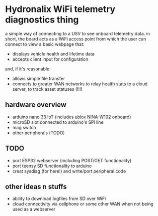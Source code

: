 # Hydronalix WiFi telemetry diagnostics thing

a simple way of connecting to a USV to see onboard telemetry data. in short, the board acts as a WiFi access point from which the user can connect to view a basic webpage that:   
* displays vehicle health and lifetime data    
* accepts client input for configuration   

and, if it's reasonable:   

* allows simple file transfer   
* connects to greater WAN networks to relay health stats to a cloud server, to track asset statuses (!!!)

## hardware overview

* arduino nano 33 IoT (includes ublox NINA-W102 onboard)  
* microSD slot connected to arduino's SPI line  
* mag switch  
* other peripherals (TODO)  

## TODO
* port ESP32 webserver (including POST/GET functionality)
* port teensy SD functionality to arduino   
* creat sysdiag (for here!) and write/port peripheral code   

## other ideas n stuffs
* ability to download logfiles from SD over WiFi  
* cloud connectivity via cellphone or some other WAN when not being used as a webserver       
